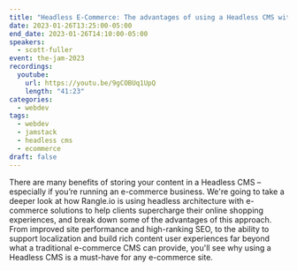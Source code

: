 ```yaml
---
title: "Headless E-Commerce: The advantages of using a Headless CMS with your e-commerce site"
date: 2023-01-26T13:25:00-05:00
end_date: 2023-01-26T14:10:00-05:00
speakers:
  - scott-fuller
event: the-jam-2023
recordings:
  youtube:
    url: https://youtu.be/9gCOBUq1UpQ
    length: "41:23"
categories:
  - webdev
tags:
  - webdev
  - jamstack
  - headless cms
  - ecommerce
draft: false
---
```


There are many benefits of storing your content in a Headless CMS – especially if you’re running an e-commerce business. We're going to take a deeper look at how Rangle.io is using headless architecture with e-commerce solutions to help clients supercharge their online shopping experiences, and break down some of the advantages of this approach. From improved site performance and high-ranking SEO, to the ability to support localization and build rich content user experiences far beyond what a traditional e-commerce CMS can provide, you'll see why using a Headless CMS is a must-have for any e-commerce site.